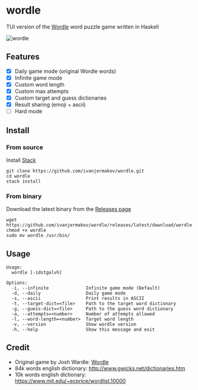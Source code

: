# wordle

TUI version of the [Wordle](https://www.powerlanguage.co.uk/wordle/) word puzzle game written in Haskell

![wordle](https://user-images.githubusercontent.com/26609879/152110207-aeae6bc7-4770-4ee5-beb0-b325e370394e.gif)

## Features
- [x] Daily game mode (original Wordle words)
- [x] Infinite game mode
- [x] Custom word length
- [x] Custom max attempts
- [x] Custom target and guess dictionaries
- [x] Result sharing (emoji + ascii)
- [ ] Hard mode

## Install

### From source

Install [Stack](https://docs.haskellstack.org/en/stable/install_and_upgrade/)

```
git clone https://github.com/ivanjermakov/wordle.git
cd wordle
stack install
```

### From binary

Download the latest binary from the [Releases page](https://github.com/ivanjermakov/wordle/releases)

```
wget https://github.com/ivanjermakov/wordle/releases/latest/download/wordle
chmod +x wordle
sudo mv wordle /usr/bin/
```

## Usage

```
Usage:
  wordle [-idstgalvh]

Options:
  -i, --infinite              Infinite game mode (Default)
  -d, --daily                 Daily game mode
  -s, --ascii                 Print results in ASCII
  -t, --target-dict=<file>    Path to the target word dictionary
  -g, --guess-dict=<file>     Path to the guess word dictionary
  -a, --attempts=<number>     Number of attempts allowed
  -l, --word-length=<number>  Target word length
  -v, --version               Show wordle version
  -h, --help                  Show this message and exit
```

## Credit

- Original game by Josh Wardle: [Wordle](https://www.powerlanguage.co.uk/wordle/)
- 84k words english dictionary: http://www.gwicks.net/dictionaries.htm
- 10k words english dictionary: https://www.mit.edu/~ecprice/wordlist.10000
